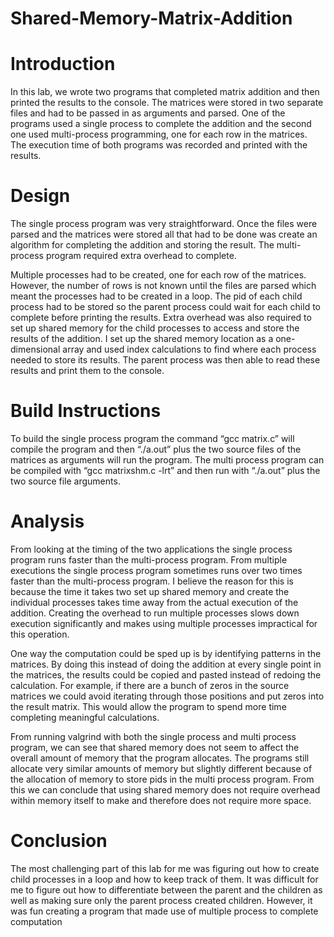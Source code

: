 # Shared-Memory-Matrix-Addition

# Introduction
In this lab, we wrote two programs that completed matrix addition and then printed the results to the console. The matrices were stored in two separate files and had to be passed in as arguments and parsed. One of the programs used a single process to complete the addition and the second one used multi-process programming, one for each row in the matrices. The execution time of both programs was recorded and printed with the results.

# Design
The single process program was very straightforward. Once the files were parsed and the matrices were stored all that had to be done was create an algorithm for completing the addition and storing the result. The multi-process program required extra overhead to complete. 
	
Multiple processes had to be created, one for each row of the matrices. However, the number of rows is not known until the files are parsed which meant the processes had to be created in a loop. The pid of each child process had to be stored so the parent process could wait for each child to complete before printing the results. Extra overhead was also required to set up shared memory for the child processes to access and store the results of the addition.
I set up the shared memory location as a one-dimensional array and used index calculations to find where each process needed to store its results. The parent process was then able to read these results and print them to the console.

# Build Instructions
To build the single process program the command “gcc matrix.c” will compile the program and then “./a.out” plus the two source files of the matrices as arguments will run the program. The multi process program can be compiled with “gcc matrixshm.c -lrt” and then run with “./a.out” plus the two source file arguments.

# Analysis
From looking at the timing of the two applications the single process program runs faster than the multi-process program. From multiple executions the single process program sometimes runs over two times faster than the multi-process program. I believe the reason for this is because the time it takes two set up shared memory and create the individual processes takes time away from the actual execution of the addition. Creating the overhead to run multiple processes slows down execution significantly and makes using multiple processes impractical for this operation.
	
One way the computation could be sped up is by identifying patterns in the matrices. By doing this instead of doing the addition at every single point in the matrices, the results could be copied and pasted instead of redoing the calculation. For example, if there are a bunch of zeros in the source matrices we could avoid iterating through those positions and put zeros into the result matrix. This would allow the program to spend more time completing meaningful calculations.
	
From running valgrind with both the single process and multi process program, we can see that shared memory does not seem to affect the overall amount of memory that the program allocates. The programs still allocate very similar amounts of memory but slightly different because of the allocation of memory to store pids in the multi process program. From this we can conclude that using shared memory does not require overhead within memory itself to make and therefore does not require more space.

# Conclusion
The most challenging part of this lab for me was figuring out how to create child processes in a loop and how to keep track of them. It was difficult for me to figure out how to differentiate between the parent and the children as well as making sure only the parent process created children. However, it was fun creating a program that made use of multiple process to complete computation
